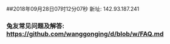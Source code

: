 ##2018年09月28日07时12分07秒 新址: 142.93.187.241
### 兔友常见问题及解答: https://github.com/wanggonging/d/blob/w/FAQ.md
